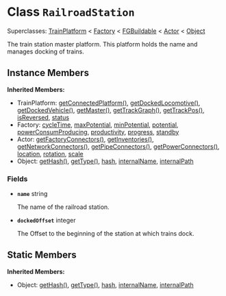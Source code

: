 # Class <code>RailroadStation</code>

Superclasses: <a href="TrainPlatform.md">TrainPlatform</a> < <a href="Factory.md">Factory</a> < <a href="FGBuildable.md">FGBuildable</a> < <a href="Actor.md">Actor</a> < <a href="Object.md">Object</a>

The train station master platform. This platform holds the name and manages docking of trains.
## Instance Members
<b>Inherited Members:</b>
- TrainPlatform: <a href="TrainPlatform.md#getConnectedPlatform">getConnectedPlatform()</a>, <a href="TrainPlatform.md#getDockedLocomotive">getDockedLocomotive()</a>, <a href="TrainPlatform.md#getDockedVehicle">getDockedVehicle()</a>, <a href="TrainPlatform.md#getMaster">getMaster()</a>, <a href="TrainPlatform.md#getTrackGraph">getTrackGraph()</a>, <a href="TrainPlatform.md#getTrackPos">getTrackPos()</a>, <a href="TrainPlatform.md#isReversed">isReversed</a>, <a href="TrainPlatform.md#status">status</a>
- Factory: <a href="Factory.md#cycleTime">cycleTime</a>, <a href="Factory.md#maxPotential">maxPotential</a>, <a href="Factory.md#minPotential">minPotential</a>, <a href="Factory.md#potential">potential</a>, <a href="Factory.md#powerConsumProducing">powerConsumProducing</a>, <a href="Factory.md#productivity">productivity</a>, <a href="Factory.md#progress">progress</a>, <a href="Factory.md#standby">standby</a>
- Actor: <a href="Actor.md#getFactoryConnectors">getFactoryConnectors()</a>, <a href="Actor.md#getInventories">getInventories()</a>, <a href="Actor.md#getNetworkConnectors">getNetworkConnectors()</a>, <a href="Actor.md#getPipeConnectors">getPipeConnectors()</a>, <a href="Actor.md#getPowerConnectors">getPowerConnectors()</a>, <a href="Actor.md#location">location</a>, <a href="Actor.md#rotation">rotation</a>, <a href="Actor.md#scale">scale</a>
- Object: <a href="Object.md#getHash">getHash()</a>, <a href="Object.md#getType">getType()</a>, <a href="Object.md#hash">hash</a>, <a href="Object.md#internalName">internalName</a>, <a href="Object.md#internalPath">internalPath</a>
### Fields
- <code><b>name</b></code> string

  The name of the railroad station.
- <code><b>dockedOffset</b></code> integer

  The Offset to the beginning of the station at which trains dock.
## Static Members
<b>Inherited Members:</b>
- Object: <a href="Object.md#getHash">getHash()</a>, <a href="Object.md#getType">getType()</a>, <a href="Object.md#hash">hash</a>, <a href="Object.md#internalName">internalName</a>, <a href="Object.md#internalPath">internalPath</a>